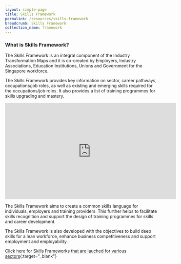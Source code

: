 ```yaml
---
layout: simple-page
title: Skills Framework
permalink: /resources/skills-framework
breadcrumb: Skills Framework
collection_name: framework
---
```



### What is Skills Framework?

The Skills Framework is an integral component of the Industry Transformation Maps and it is co-created by Employers, Industry Associations, Education Institutions, Unions and Government for the Singapore workforce. 

The Skills Framework provides key information on sector, career pathways, occupations/job roles, as well as existing and emerging skills required for the occupations/job roles. It also provides a list of training programmes for skills upgrading and mastery.


<div class="bp-youtube">
<iframe width="560" height="315" src="https://www.youtube.com/embed/tO2dwVajgHU" frameborder="0" allow="accelerometer; autoplay; encrypted-media; gyroscope; picture-in-picture" allowfullscreen></iframe>
</div>


The Skills Framework aims to create a common skills language for individuals, employers and training providers. This further helps to facilitate skills recognition and support the design of training programmes for skills and career development. 

The Skills Framework is also developed with the objectives to build deep skills for a lean workforce, enhance business competitiveness and support employment and employability.


[Click here for Skills Frameworks that are lauched for various sectors](https://www.skillsfuture.sg/skills-framework#whicharethesectors){:target="_blank"}










